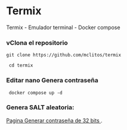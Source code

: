 # Termix
Termix - Emulador terminal - Docker compose

### vClona el repositorio
```
git clone https://github.com/mclitos/termix
```
```
 cd termix
```
### Editar nano Genera contraseña 
```
 docker compose up -d
```

### Genera SALT aleatoria:

 [Pagina Generar contraseña de 32 bits ](https://www.dashlane.com/es/features/password-generator).

